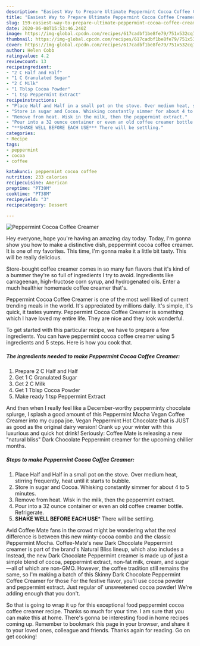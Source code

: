 ```yaml
---
description: "Easiest Way to Prepare Ultimate Peppermint Cocoa Coffee Creamer"
title: "Easiest Way to Prepare Ultimate Peppermint Cocoa Coffee Creamer"
slug: 159-easiest-way-to-prepare-ultimate-peppermint-cocoa-coffee-creamer
date: 2020-06-08T15:53:46.240Z
image: https://img-global.cpcdn.com/recipes/617cadbf1be8fe79/751x532cq70/peppermint-cocoa-coffee-creamer-recipe-main-photo.jpg
thumbnail: https://img-global.cpcdn.com/recipes/617cadbf1be8fe79/751x532cq70/peppermint-cocoa-coffee-creamer-recipe-main-photo.jpg
cover: https://img-global.cpcdn.com/recipes/617cadbf1be8fe79/751x532cq70/peppermint-cocoa-coffee-creamer-recipe-main-photo.jpg
author: Helen Cobb
ratingvalue: 4.2
reviewcount: 13
recipeingredient:
- "2 C Half and Half"
- "1 C Granulated Sugar"
- "2 C Milk"
- "1 Tblsp Cocoa Powder"
- "1 tsp Peppermint Extract"
recipeinstructions:
- "Place Half and Half in a small pot on the stove. Over medium heat, stirring frequently, heat until it starts to bubble."
- "Store in sugar and Cocoa. Whisking constantly simmer for about 4 to 5 minutes."
- "Remove from heat. Wisk in the milk, then the peppermint extract."
- "Pour into a 32 ounce container or even an old coffee creamer bottle. Refrigerate."
- "**SHAKE WELL BEFORE EACH USE*** There will be settling."
categories:
- Recipe
tags:
- peppermint
- cocoa
- coffee

katakunci: peppermint cocoa coffee 
nutrition: 233 calories
recipecuisine: American
preptime: "PT39M"
cooktime: "PT38M"
recipeyield: "3"
recipecategory: Dessert

---
```



![Peppermint Cocoa Coffee Creamer](https://img-global.cpcdn.com/recipes/617cadbf1be8fe79/751x532cq70/peppermint-cocoa-coffee-creamer-recipe-main-photo.jpg)

Hey everyone, hope you're having an amazing day today. Today, I'm gonna show you how to make a distinctive dish, peppermint cocoa coffee creamer. It is one of my favorites. This time, I'm gonna make it a little bit tasty. This will be really delicious.

Store-bought coffee creamer comes in so many fun flavors that it&#39;s kind of a bummer they&#39;re so full of ingredients I try to avoid. Ingredients like carrageenan, high-fructose corn syrup, and hydrogenated oils. Enter a much healthier homemade coffee creamer that&#39;s.

Peppermint Cocoa Coffee Creamer is one of the most well liked of current trending meals in the world. It's appreciated by millions daily. It's simple, it's quick, it tastes yummy. Peppermint Cocoa Coffee Creamer is something which I have loved my entire life. They are nice and they look wonderful.


To get started with this particular recipe, we have to prepare a few ingredients. You can have peppermint cocoa coffee creamer using 5 ingredients and 5 steps. Here is how you cook that.

<!--inarticleads1-->

##### The ingredients needed to make Peppermint Cocoa Coffee Creamer:

1. Prepare 2 C Half and Half
1. Get 1 C Granulated Sugar
1. Get 2 C Milk
1. Get 1 Tblsp Cocoa Powder
1. Make ready 1 tsp Peppermint Extract


And then when I really feel like a December-worthy pepperminty chocolate splurge, I splash a good amount of this Peppermint Mocha Vegan Coffee Creamer into my cuppa joe. Vegan Peppermint Hot Chocolate that is JUST as good as the original dairy version! Crank up your winter with this luxurious and quick hot drink! Seriously: Coffee Mate is releasing a new &#34;natural bliss&#34; Dark Chocolate Peppermint creamer for the upcoming chillier months. 

<!--inarticleads2-->

##### Steps to make Peppermint Cocoa Coffee Creamer:

1. Place Half and Half in a small pot on the stove. Over medium heat, stirring frequently, heat until it starts to bubble.
1. Store in sugar and Cocoa. Whisking constantly simmer for about 4 to 5 minutes.
1. Remove from heat. Wisk in the milk, then the peppermint extract.
1. Pour into a 32 ounce container or even an old coffee creamer bottle. Refrigerate.
1. **SHAKE WELL BEFORE EACH USE*** There will be settling.


Avid Coffee Mate fans in the crowd might be wondering what the real difference is between this new minty-cocoa combo and the classic Peppermint Mocha. Coffee-Mate&#39;s new Dark Chocolate Peppermint creamer is part of the brand&#39;s Natural Bliss lineup, which also includes a Instead, the new Dark Chocolate Peppermint creamer is made up of just a simple blend of cocoa, peppermint extract, non-fat milk, cream, and sugar—all of which are non-GMO. However, the coffee tradition still remains the same, so I&#39;m making a batch of this Skinny Dark Chocolate Peppermint Coffee Creamer for those For the festive flavor, you&#39;ll use cocoa powder and peppermint extract. Just regular ol&#39; unsweetened cocoa powder! We&#39;re adding enough that you don&#39;t. 

So that is going to wrap it up for this exceptional food peppermint cocoa coffee creamer recipe. Thanks so much for your time. I am sure that you can make this at home. There's gonna be interesting food in home recipes coming up. Remember to bookmark this page in your browser, and share it to your loved ones, colleague and friends. Thanks again for reading. Go on get cooking!
